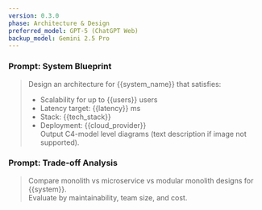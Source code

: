 ```yaml
---
version: 0.3.0
phase: Architecture & Design
preferred_model: GPT-5 (ChatGPT Web)
backup_model: Gemini 2.5 Pro
---
```


### Prompt: System Blueprint

> Design an architecture for {{system_name}} that satisfies:
>
> - Scalability for up to {{users}} users
> - Latency target: {{latency}} ms
> - Stack: {{tech_stack}}
> - Deployment: {{cloud_provider}}  
>   Output C4-model level diagrams (text description if image not supported).

### Prompt: Trade-off Analysis

> Compare monolith vs microservice vs modular monolith designs for {{system}}.  
> Evaluate by maintainability, team size, and cost.
